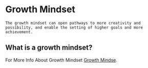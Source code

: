 # Growth Mindset

`The growth mindset can open pathways to more creativity and possibility, and enable the setting of higher goals and more achievement.`

## What is a growth mindset?


For More Info About Growth Mindset
[Growth Mindse](https://www.atlassian.com/blog/inside-atlassian/growth-mindset).

